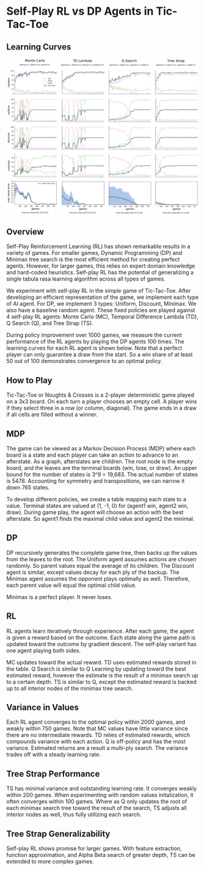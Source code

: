 # Self-Play RL vs DP Agents in Tic-Tac-Toe

## Learning Curves
![alt text](https://github.com/rajtyagi2718/tic-tac-toe/blob/master/data/plots.svg)

## Overview
Self-Play Reinforcement Learning (RL) has shown remarkable results in a variety of games. For smaller games, Dynamic Programming (DP) and Minimax tree search is the most efficient method for creating perfect agents. However, for larger games, this relies on expert domain knowledge and hard-coded heuristics. Self-play RL has the potential of generalizing a single tabula rasa learning algorithm across all types of games.

We experiment with self-play RL in the simple game of Tic-Tac-Toe. After developing an efficient representation of the game, we implement each type of AI agent.  For DP, we implement 3 types: Uniform, Discount, Minimax. We also have a baseline random agent. These fixed policies are played against 4 self-play RL agents: Monte Carlo (MC), Temporal Difference Lambda (TD), Q Search (Q), and Tree Strap (TS).

During policy improvement over 1000 games, we measure the current performance of the RL agents by playing the DP agents 100 times. The learning curves for each RL agent is shown below. Note that a perfect player can only guarantee a draw from the start. So a win share of at least 50 out of 100 demonstrates convergence to an optimal policy.

## How to Play
Tic-Tac-Toe or Noughts & Crosses is a 2-player deterministic game played on a 3x3 board. On each turn a player chooses an empty cell. A player wins if they select three in a row (or column, diagonal). The game ends in a draw if all cells are filled without a winner.

## MDP
The game can be viewed as a Markov Decision Process (MDP) where each board is a state and each player can take an action to advance to an afterstate. As a graph, afterstates are children. The root node is the empty board, and the leaves are the terminal boards (win, lose, or draw).  An upper bound for the number of states is 3^9 = 19,683. The actual number of states is 5478. Accounting for symmetry and transpositions, we can narrow it down 765 states.

To develop different policies, we create a table mapping each state to a value. Terminal states are valued at (1, -1, 0) for (agent1 win, agent2 win, draw). During game play, the agent will choose an action with the best afterstate. So agent1 finds the maximal child value and agent2 the minimal.

## DP
DP recursively generates the complete game tree, then backs up the values from the leaves to the root. The Uniform agent assumes actions are chosen randomly. So parent values equal the average of its children. The Discount agent is similar, except values decay for each ply of the backup. The Minimax agent assumes the opponent plays optimally as well. Therefore, each parent value will equal the optimal child value.

Minimax is a perfect player. It never loses.

## RL
RL agents learn iteratively through experience. After each game, the agent is given a reward based on the outcome. Each state along the game path is updated toward the outcome by gradient descent. The self-play variant has one agent playing both sides.

MC updates toward the actual reward. TD uses estimated rewards stored in the table. Q Search is similar to Q Learning by updating toward the best estimated reward, however the estimate is the result of a minimax search up to a certain depth. TS is similar to Q, except the estimated reward is backed up to all interior nodes of the minimax tree search.

## Variance in Values
Each RL agent converges to the optimal policy within 2000 games, and weakly within 750 games. Note that MC values have little variance since there are no intermediate rewards. TD relies of estimated rewards, which compounds variance with each action. Q is off-policy and has the most variance. Estimated returns are a result a multi-ply search. The variance trades off with a steady learning rate.

## Tree Strap Performance
TS has minimal variance and outstanding learning rate. It converges weakly within 200 games. When experimenting with random values initalization, it often converges within 100 games. Where as Q only updates the root of each minimax search tree toward the result of the search, TS adjusts all interior nodes as well, thus fully utilizing each search. 

## Tree Strap Generalizability
Self-play RL shows promise for larger games. With feature extraction, function approximation, and Alpha Beta search of greater depth, TS can be extended to more complex games.
